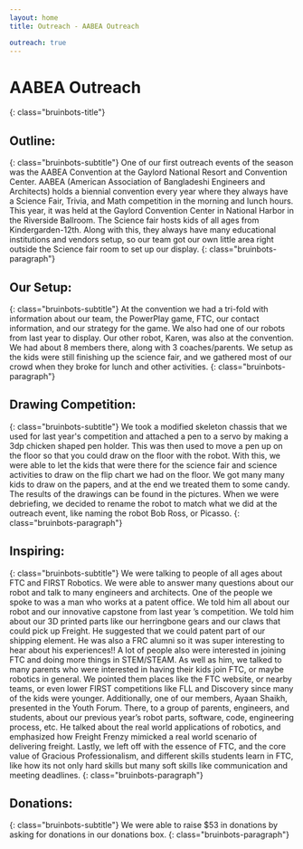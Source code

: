 ```yaml
---
layout: home
title: Outreach - AABEA Outreach

outreach: true
---
```


# AABEA Outreach
{: class="bruinbots-title"}

## Outline:
{: class="bruinbots-subtitle"}
One of our first outreach events of the season was the AABEA Convention at the Gaylord National Resort and Convention Center. AABEA (American Association of Bangladeshi Engineers and Architects) holds a biennial convention every year where they always have a Science Fair, Trivia, and Math competition in the morning and lunch hours. This year, it was held at the Gaylord Convention Center in National Harbor in the Riverside Ballroom. The Science fair hosts kids of all ages from Kindergarden-12th. Along with this, they always have many educational institutions and vendors setup, so our team got our own little area right outside the Science fair room to set up our display.
{: class="bruinbots-paragraph"}

## Our Setup:
{: class="bruinbots-subtitle"}
At the convention we had a tri-fold with information about our team, the PowerPlay game, FTC, our contact information, and our strategy for the game. We also had one of our robots from last year to display. Our other robot, Karen, was also at the convention. We had about 8 members there, along with 3 coaches/parents. We setup as the kids were still finishing up the science fair, and we gathered most of our crowd when they broke for lunch and other activities. 
{: class="bruinbots-paragraph"}

## Drawing Competition:
{: class="bruinbots-subtitle"}
We took a modified skeleton chassis that we used for last year's competition and attached a pen to a servo by making a 3dp chicken shaped pen holder. This was then used to move a pen up on the floor so that you could draw on the floor with the robot.
With this, we were able to let the kids that were there for the science fair and science activities to draw on the flip chart we had on the floor. We got many many kids to draw on the papers, and at the end we treated them to some candy. The results of the drawings can be found in the pictures. 
When we were debriefing, we decided to rename the robot to match what we did at the outreach event, like naming the robot Bob Ross, or Picasso.
{: class="bruinbots-paragraph"}

## Inspiring: 
{: class="bruinbots-subtitle"}
We were talking to people of all ages about FTC and FIRST Robotics. We were able to answer many questions about our robot and talk to many engineers and architects. One of the people we spoke to was a man who works at a patent office. We told him all about our robot and our innovative capstone from last year ’s competition. We told him about our 3D printed parts like our herringbone gears and our claws that could pick up Freight. He suggested that we could patent part of our shipping element. He was also a FRC alumni so it was super interesting to hear about his experiences!! A lot of people also were interested in joining FTC and doing more things in STEM/STEAM. As well as him, we talked to many parents who were interested in having their kids join FTC, or maybe robotics in general. We pointed them places like the FTC website, or nearby teams, or even lower FIRST competitions like FLL and Discovery since many of the kids were younger.
Additionally, one of our members, Ayaan Shaikh, presented in the Youth Forum. There, to a group of parents, engineers, and students, about our previous year’s robot parts, software, code, engineering process, etc. He talked about the real world applications of robotics, and emphasized how Freight Frenzy mimicked a real world scenario of delivering freight. Lastly, we left off with the essence of FTC, and the core value of Gracious Professionalism, and different skills students learn in FTC, like how its not only hard skills but many soft skills like communication and meeting deadlines. 
{: class="bruinbots-paragraph"}


## Donations:
{: class="bruinbots-subtitle"}
We were able to raise $53 in donations by asking for donations in our donations box. 
{: class="bruinbots-paragraph"}
